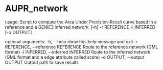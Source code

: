 # AUPR_network
usage: Script to compute the Area Under Precision-Recall curve based in a reference and a GENIE3 inferred network.
 [-h] -r REFERENCE -i INFERRED [-o OUTPUT]

optional arguments:
  -h, --help            show this help message and exit
  -r REFERENCE, --reference REFERENCE
                        Route to the reference network (GML format)
  -i INFERRED, --inferred INFERRED
                        Route to the inferred network (GML format and a edge attribute called score)
  -o OUTPUT, --output OUTPUT
                        Output path to save results
